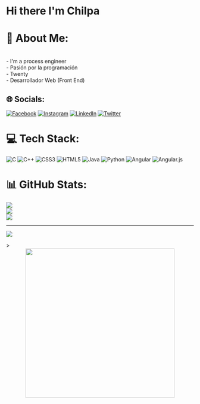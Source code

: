 # Hi there I'm Chilpa

# 💫 About Me:
<br>- I'm a process engineer<br>- Pasión por la programación<br>- Twenty<br>- Desarrollador Web (Front End)<br>


## 🌐 Socials:
[![Facebook](https://img.shields.io/badge/Facebook-%231877F2.svg?logo=Facebook&logoColor=white)](https://facebook.com/https://www.facebook.com/alansalvador.chilpanavarro?mibextid=ZbWKwL) [![Instagram](https://img.shields.io/badge/Instagram-%23E4405F.svg?logo=Instagram&logoColor=white)](https://instagram.com/https://instagram.com/chilpalan?igshid=ZGUzMzM3NWJiOQ==) [![LinkedIn](https://img.shields.io/badge/LinkedIn-%230077B5.svg?logo=linkedin&logoColor=white)](https://linkedin.com/in/www.linkedin.com/in/chilpa-navarro-alan-salvador-b1842a289) [![Twitter](https://img.shields.io/badge/Twitter-%231DA1F2.svg?logo=Twitter&logoColor=white)](https://twitter.com/https://twitter.com/ChilpaAlan?s=09) 

# 💻 Tech Stack:
![C](https://img.shields.io/badge/c-%2300599C.svg?style=for-the-badge&logo=c&logoColor=white) ![C++](https://img.shields.io/badge/c++-%2300599C.svg?style=for-the-badge&logo=c%2B%2B&logoColor=white) ![CSS3](https://img.shields.io/badge/css3-%231572B6.svg?style=for-the-badge&logo=css3&logoColor=white) ![HTML5](https://img.shields.io/badge/html5-%23E34F26.svg?style=for-the-badge&logo=html5&logoColor=white) ![Java](https://img.shields.io/badge/java-%23ED8B00.svg?style=for-the-badge&logo=java&logoColor=white) ![Python](https://img.shields.io/badge/python-3670A0?style=for-the-badge&logo=python&logoColor=ffdd54) ![Angular](https://img.shields.io/badge/angular-%23DD0031.svg?style=for-the-badge&logo=angular&logoColor=white) ![Angular.js](https://img.shields.io/badge/angular.js-%23E23237.svg?style=for-the-badge&logo=angularjs&logoColor=white)
# 📊 GitHub Stats:
![](https://github-readme-stats.vercel.app/api?username=Chilpa19&theme=dark&hide_border=false&include_all_commits=false&count_private=false)<br/>
![](https://github-readme-streak-stats.herokuapp.com/?user=Chilpa19&theme=dark&hide_border=false)<br/>
![](https://github-readme-stats.vercel.app/api/top-langs/?username=Chilpa19&theme=dark&hide_border=false&include_all_commits=false&count_private=false&layout=compact)

---
[![](https://visitcount.itsvg.in/api?id=Chilpa19&icon=0&color=0)](https://visitcount.itsvg.in)

<!-- Proudly created with GPRM ( https://gprm.itsvg.in ) -->> 

<div align=center>
<img src="https://user-images.githubusercontent.com/87553596/190922462-3560b3f9-7723-491d-aea1-ae31063d4e51.jpg" width="400" height="400" />
</div>
